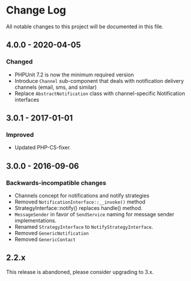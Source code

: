 # Change Log
All notable changes to this project will be documented in this file.

## 4.0.0 - 2020-04-05

### Changed
- PHPUnit 7.2 is now the minimum required version
- Introduce `Channel` sub-component that deals with notification delivery channels (email, sms, and similar)
- Replace `AbstractNotification` class with channel-specific Notification interfaces

## 3.0.1 - 2017-01-01
### Improved
- Updated PHP-CS-fixer.

## 3.0.0 - 2016-09-06
### Backwards-incompatible changes
- Channels concept for notifications and notify strategies
- Removed `NotificationInterface::__invoke()` method
- StrategyInterface::notify() replaces handle() method.
- `MessageSender` in favor of `SendService` naming for message sender implementations.
- Renamed `StrategyInterface` to `NotifyStrategyInterface`.
- Removed `GenericNotification`
- Removed `GenericContact`

## 2.2.x
This release is abandoned, please consider upgrading to 3.x.


[link-unreleased]: https://github.com/nikolaposa/rate-limit/compare/3.0.1...HEAD
